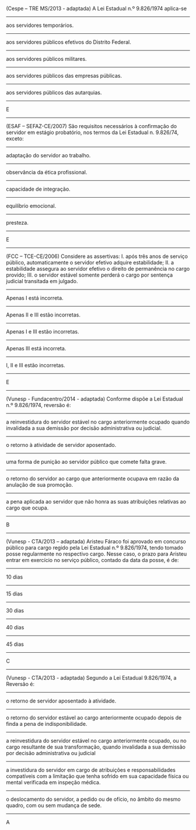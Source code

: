 
(Cespe – TRE MS/2013 - adaptada) A Lei Estadual n.º 9.826/1974 aplica-se 
***
aos servidores temporários.
***
aos servidores públicos efetivos do Distrito Federal.
***
aos servidores públicos militares.
***
aos servidores públicos das empresas públicas.
***
aos servidores públicos das autarquias.
***
E
****
(ESAF – SEFAZ-CE/2007) São requisitos necessários à confirmação do servidor em estágio probatório, nos termos da Lei Estadual n. 9.826/74, exceto:
***
adaptação do servidor ao trabalho.
***
observância da ética profissional.
***
capacidade de integração.
***
equilíbrio emocional.
***
presteza.
***
E
****
(FCC – TCE-CE/2006) Considere as assertivas:
I. após três anos de serviço público, automaticamente o servidor efetivo adquire estabilidade;
II. a estabilidade assegura ao servidor efetivo o direito de permanência no cargo provido;
III. o servidor estável somente perderá o cargo por sentença judicial transitada em julgado.
***
Apenas I está incorreta.
***
Apenas II e III estão incorretas.
***
Apenas I e III estão incorretas.
***
Apenas III está incorreta.
***
I, II e III estão incorretas.
***
E
****
(Vunesp - Fundacentro/2014 - adaptada) Conforme dispõe a Lei Estadual n.º 9.826/1974, reversão é:
***
a reinvestidura do servidor estável no cargo anteriormente ocupado quando invalidada a sua demissão por decisão administrativa ou judicial.
***
o retorno à atividade de servidor aposentado.
***
uma forma de punição ao servidor público que comete falta grave.
***
o retorno do servidor ao cargo que anteriormente ocupava em razão da anulação de sua promoção.
***
a pena aplicada ao servidor que não honra as suas atribuições relativas ao cargo que ocupa.
***
B
****
(Vunesp - CTA/2013 – adaptada) Aristeu Fáraco foi aprovado em concurso público para cargo regido pela Lei Estadual n.º 9.826/1974, tendo tomado posse regularmente no respectivo cargo. Nesse caso, o prazo para Aristeu entrar em exercício no serviço público, contado da data da posse, é de:
***
10 dias
***
15 dias
***
30 dias
***
40 dias
***
45 dias
***
C
****
(Vunesp - CTA/2013 - adaptada) Segundo a Lei Estadual 9.826/1974, a Reversão é:
***
o retorno de servidor aposentado à atividade.
***
o retorno do servidor estável ao cargo anteriormente ocupado depois de finda a pena de indisponibilidade.
***
a reinvestidura do servidor estável no cargo anteriormente ocupado, ou no cargo resultante de sua transformação, quando invalidada a sua demissão por decisão administrativa ou judicial 
***
a investidura do servidor em cargo de atribuições e responsabilidades compatíveis com a limitação que tenha sofrido em sua capacidade física ou mental verificada em inspeção médica.
***
o deslocamento do servidor, a pedido ou de ofício, no âmbito do mesmo quadro, com ou sem mudança de sede.
***
A